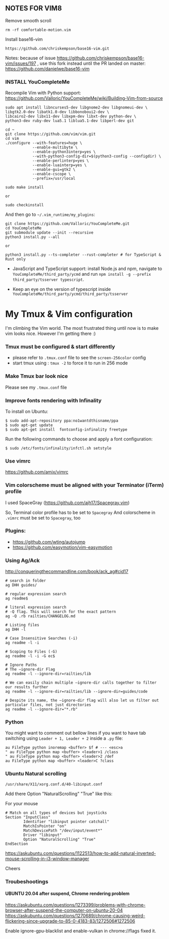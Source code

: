 ## NOTES FOR VIM8

Remove smooth scroll
```
rm -rf comfortable-motion.vim
```

Install base16-vim
```
https://github.com/chriskempson/base16-vim.git
```

Notes: 
because of issue https://github.com/chriskempson/base16-vim/issues/197 , 
use this fork instead until the PR landed on master: https://github.com/danielwe/base16-vim

### INSTALL YouCompleteMe

Recompile Vim with Python support: https://github.com/Valloric/YouCompleteMe/wiki/Building-Vim-from-source

```
sudo apt install libncurses5-dev libgnome2-dev libgnomeui-dev \
libgtk2.0-dev libatk1.0-dev libbonoboui2-dev \
libcairo2-dev libx11-dev libxpm-dev libxt-dev python-dev \
python3-dev ruby-dev lua5.1 liblua5.1-dev libperl-dev git
```

```
cd ~
git clone https://github.com/vim/vim.git
cd vim
./configure --with-features=huge \
            --enable-multibyte \
            --enable-python3interp=yes \
            --with-python3-config-dir=$(python3-config --configdir) \
            --enable-perlinterp=yes \
            --enable-luainterp=yes \
            --enable-gui=gtk2 \
            --enable-cscope \
            --prefix=/usr/local

sudo make install

or 

sudo checkinstall 
```

And then go to `~/.vim_runtime/my_plugins`:

```
git clone https://github.com/Valloric/YouCompleteMe.git
cd YouCompleteMe
git submodule update --init --recursive
python3 install.py --all

or 

python3 install.py --ts-completer --rust-completer # for TypeScript & Rust only
```

- JavaScript and TypeScript support: install Node.js and npm, navigate to `YouCompleteMe/third_party/ycmd` and run `npm install -g --prefix third_party/tsserver typescript`.

- Keep an eye on the version of typescript inside `YouCompleteMe/third_party/ycmd/third_party/tsserver`



# My Tmux & Vim configuration

I'm climbing the Vim world. The most frustrated thing until now is to make vim looks nice. However I'm getting there :)

### Tmux must be configured & start differently
- please refer to `.tmux.conf` file to see the `screen-256color` config
- start tmux using : `tmux -2` to force it to run in 256 mode

### Make Tmux bar look nice
Please see my `.tmux.conf` file

### Improve fonts rendering with Infinality
To install on Ubuntu:
```
$ sudo add-apt-repository ppa:no1wantdthisname/ppa
$ sudo apt-get update
$ sudo apt-get install  fontconfig-infinality freetype
```
Run the following commands to choose and apply a font configuration:
```
$ sudo /etc/fonts/infinality/infctl.sh setstyle
```

### Use vimrc
https://github.com/amix/vimrc

### Vim colorscheme must be aligned with your Terminator (iTerm) profile

I used SpaceGray (https://github.com/ajh17/Spacegray.vim)

So, Terminal color profile has to be set to `Spacegray`
And colorscheme in `.vimrc` must be set to `Spacegray`, too

### Plugins:

- https://github.com/wting/autojump
- https://github.com/easymotion/vim-easymotion

### Using Ag/Ack
http://conqueringthecommandline.com/book/ack_ag#cid17

```
# search in folder
ag DHH guides/

# regular expression search
ag readme$

# literal expression search
# -Q flag. This will search for the exact pattern
ag -Q .rb railties/CHANGELOG.md
 
# Listing files
ag DHH -l

# Case Insensitive Searches (-i)
ag readme -l -i

# Scoping to Files (-G)
ag readme -l -i -G ec$

# Ignore Paths
# The –ignore-dir Flag
ag readme -l --ignore-dir=railties/lib

# We can easily chain multiple –ignore-dir calls together to filter our results further
ag readme -l --ignore-dir=railties/lib --ignore-dir=guides/code

# Despite its name, the –ignore-dir flag will also let us filter out particular files, not just directories
ag readme -l --ignore-dir="*.rb"
```

### Python

You might want to comment out bellow lines if you want to have tab switching using `Leader + 1, Leader + 2`  inside a `.py` file:

```
au FileType python inoremap <buffer> $f # --- <esc>a
" au FileType python map <buffer> <leader>1 /class
" au FileType python map <buffer> <leader>2 /def
au FileType python map <buffer> <leader>C ?class

```

### Ubuntu Natural scrolling

`/usr/share/X11/xorg.conf.d/40-libinput.conf`

Add there Option "NaturalScrolling" "True" like this:

For your mouse

```
# Match on all types of devices but joysticks
Section "InputClass"
        Identifier "libinput pointer catchall"
        MatchIsPointer "on"
        MatchDevicePath "/dev/input/event*"
        Driver "libinput"
        Option "NaturalScrolling" "True"
EndSection
```

https://askubuntu.com/questions/1122513/how-to-add-natural-inverted-mouse-scrolling-in-i3-window-manager

Cheers


### Troubeshootings

#### UBUNTU 20.04 after suspend, Chrome rendering problem

https://askubuntu.com/questions/1273399/problems-with-chrome-browser-after-suspend-the-computer-on-ubuntu-20-04
https://askubuntu.com/questions/1270689/chrome-causing-weird-flickering-since-upgrade-to-85-0-4183-83/1272506#1272506

Enable ignore-gpu-blacklist and enable-vulkan in chrome://flags fixed it.
